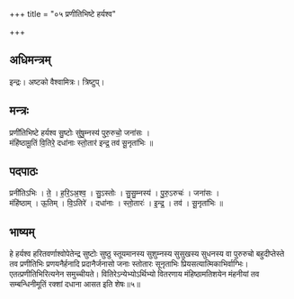 +++
title = "०५ प्रणीतिभिष्टे हर्यश्व"

+++
## अधिमन्त्रम्
इन्द्रः। अष्टको वैश्वामित्रः। त्रिष्टुप्।

## मन्त्रः
प्रणी॑तिभिष्टे हर्यश्व सु॒ष्टोः सु॑षु॒म्नस्य॑ पुरु॒रुचो॒ जना॑सः ।  
मंहि॑ष्ठामू॒तिं वि॒तिरे॒ दधा॑नाः स्तो॒तार॑ इन्द्र॒ तव॑ सू॒नृता॑भिः ॥

## पदपाठः
प्रनी॑तिऽभिः । ते॒ । ह॒रि॒ऽअ॒श्व॒ । सु॒ऽस्तोः । सु॒सु॒म्नस्य॑ । पु॒रु॒ऽरुचः॑ । जना॑सः ।  
मंहि॑ष्ठाम् । ऊ॒तिम् । वि॒ऽतिरे॑ । दधा॑नाः । स्तो॒तारः॑ । इ॒न्द्र॒ । तव॑ । सू॒नृता॑भिः ॥

## भाष्यम्
हे हर्यश्व हरितवर्णाश्वोपेतेन्द्र सुष्टोः सुष्ठु स्तूयमानस्य सुशुम्नस्य सुसुखस्य सुधनस्य वा पुरुरुचो बहुदीप्तेस्ते तव प्रणीतिभिः प्रणयनैर्हनादि प्रदानैर्जनासो जनाः स्तोतारः सूनृताभिः प्रियसत्यात्मिकाभिर्वाग्भिः। एतत्प्रणीतिभिरित्यनेन समुच्चीयते। वितिरेऽन्येभ्योऽर्थिभ्यो वितरणाय मंहिष्ठामतिशयेन मंहनीयां तव सम्बन्धिनीमूतिं रक्शां दधाना आसत इति शेषः॥५॥